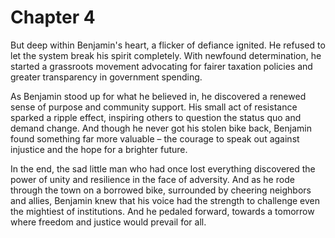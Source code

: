 # Chapter 4

But deep within Benjamin's heart, a flicker of defiance ignited. He refused to let the system break his spirit completely. With newfound determination, he started a grassroots movement advocating for fairer taxation policies and greater transparency in government spending.

As Benjamin stood up for what he believed in, he discovered a renewed sense of purpose and community support. His small act of resistance sparked a ripple effect, inspiring others to question the status quo and demand change. And though he never got his stolen bike back, Benjamin found something far more valuable – the courage to speak out against injustice and the hope for a brighter future.

In the end, the sad little man who had once lost everything discovered the power of unity and resilience in the face of adversity. And as he rode through the town on a borrowed bike, surrounded by cheering neighbors and allies, Benjamin knew that his voice had the strength to challenge even the mightiest of institutions. And he pedaled forward, towards a tomorrow where freedom and justice would prevail for all.